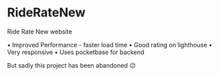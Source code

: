 # RideRateNew
Ride Rate New website


• Improved Performance - faster load time 
• Good rating on lighthouse
• Very responsive
• Uses pocketbase for backend 



But sadly this project has been abandoned 😔
